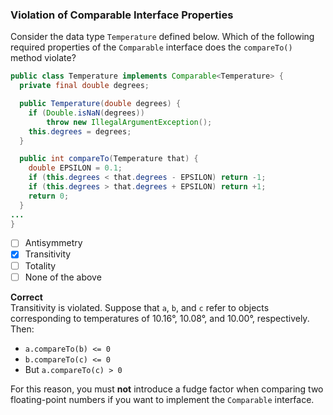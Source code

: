 ### Violation of Comparable Interface Properties

Consider the data type `Temperature` defined below. Which of the following required properties of the `Comparable` interface does the `compareTo()` method violate?

```java
public class Temperature implements Comparable<Temperature> {
  private final double degrees;

  public Temperature(double degrees) {
    if (Double.isNaN(degrees))
        throw new IllegalArgumentException();
    this.degrees = degrees;
  }

  public int compareTo(Temperature that) {
    double EPSILON = 0.1;
    if (this.degrees < that.degrees - EPSILON) return -1;
    if (this.degrees > that.degrees + EPSILON) return +1;
    return 0;
  }
...
}
```


- [ ] Antisymmetry  
- [x] Transitivity  
- [ ] Totality  
- [ ] None of the above

**Correct**  
Transitivity is violated. Suppose that `a`, `b`, and `c` refer to objects corresponding to temperatures of 10.16°, 10.08°, and 10.00°, respectively. Then:
- `a.compareTo(b) <= 0`
- `b.compareTo(c) <= 0`
- But `a.compareTo(c) > 0`

For this reason, you must **not** introduce a fudge factor when comparing two floating-point numbers if you want to implement the `Comparable` interface.
